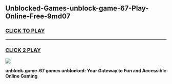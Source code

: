 
## Unblocked-Games-unblock-game-67-Play-Online-Free-9md07
<h3>
<a href="https://premium76.site?title=unblock-game-67&ref=26A">CLICK TO PLAY</a></h3>
<hr>

<h3>
<a href="https://premium76.site?title=unblock-game-67&ref=26A">CLICK 2 PLAY</a>
  
</h3>

<a href="https://premium76.site?title=unblock-game-67&ref=26A"><img src="https://clearcache.store/games.png"></a>


**unblock-game-67 games unblocked: Your Gateway to Fun and Accessible Online Gaming**
